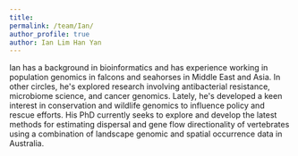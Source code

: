 ```yaml
---
title:
permalink: /team/Ian/
author_profile: true
author: Ian Lim Han Yan
---
```


Ian has a background in bioinformatics and has experience working in population genomics in falcons and seahorses in Middle East and Asia. In other circles, he's explored research involving antibacterial resistance, microbiome science, and cancer genomics. Lately, he's developed a keen interest in conservation and wildlife genomics to influence policy and rescue efforts. His PhD currently seeks to explore and develop the latest methods for estimating dispersal and gene flow directionality of vertebrates using a combination of landscape genomic and spatial occurrence data in Australia.
